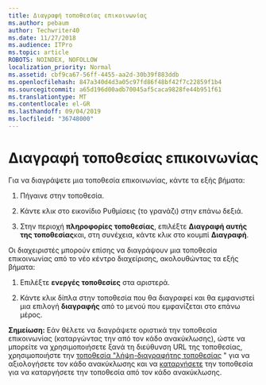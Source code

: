 ```yaml
---
title: Διαγραφή τοποθεσίας επικοινωνίας
ms.author: pebaum
author: Techwriter40
ms.date: 11/27/2018
ms.audience: ITPro
ms.topic: article
ROBOTS: NOINDEX, NOFOLLOW
localization_priority: Normal
ms.assetid: cbf9ca67-56ff-4455-aa2d-30b39f883ddb
ms.openlocfilehash: 847a340d4d3a05c97fd86f48bf42f7c22859f1b4
ms.sourcegitcommit: a65d196d00adb70045af5caca9828fe44b951f61
ms.translationtype: MT
ms.contentlocale: el-GR
ms.lasthandoff: 09/04/2019
ms.locfileid: "36748000"
---
```

# <a name="delete-a-communication-site"></a>Διαγραφή τοποθεσίας επικοινωνίας

Για να διαγράψετε μια τοποθεσία επικοινωνίας, κάντε τα εξής βήματα: 
  
1. Πήγαινε στην τοποθεσία. 
  
2. Κάντε κλικ στο εικονίδιο Ρυθμίσεις (το γρανάζι) στην επάνω δεξιά. 
  
3. Στην περιοχή **πληροφορίες τοποθεσίας**, επιλέξτε **Διαγραφή αυτής της τοποθεσίας**και, στη συνέχεια, κάντε κλικ στο κουμπί **Διαγραφή**. 
  
Οι διαχειριστές μπορούν επίσης να διαγράψουν μια τοποθεσία επικοινωνίας από το νέο κέντρο διαχείρισης, ακολουθώντας τα εξής βήματα: 
  
1. Επιλέξτε **ενεργές τοποθεσίες** στα αριστερά. 
  
2. Κάντε κλικ δίπλα στην τοποθεσία που θα διαγραφεί και θα εμφανιστεί μια επιλογή **διαγραφής** από το μενού που εμφανίζεται στο επάνω μέρος. 
  
 **Σημείωση:** Εάν θέλετε να διαγράψετε οριστικά την τοποθεσία επικοινωνίας (καταργώντας την από τον κάδο ανακύκλωσης), ώστε να μπορείτε να χρησιμοποιήσετε ξανά τη διεύθυνση URL της τοποθεσίας, χρησιμοποιήστε την [τοποθεσία "λήψη-διαγραφήτης τοποθεσίας](https://aka.ms/Get-SPODeletedSite) " για να αξιολογήσετε τον κάδο ανακύκλωσης και να [καταργήσετε](https://aka.ms/Remove-SPODeletedSite) την τοποθεσία για να καταργήσετε την τοποθεσία από τον κάδο ανακύκλωσης. 
  

